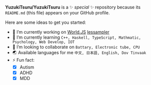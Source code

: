**YuzukiTsuru/YuzukiTsuru** is a ✨ _special_ ✨ repository because its `README.md` (this file) appears on your GitHub profile.

Here are some ideas to get you started:

- 🔭 I’m currently working on [World.JS](https://github.com/YuzukiTsuru/World.JS) [lessampler](https://github.com/YuzukiTsuru/lessampler)
- 🌱 I’m currently learning `C++, Haskell, TypeScript, Mathmatic, Psychology, Web Develop, IOT`
- 👯 I’m looking to collaborate on `Battary, Electronic tube, CPU`
- 🌏 Available languages for me `中文, 日本語, English, Dov Tinvaak`
- ⚡ Fun fact: 
  - [x] Autism
  - [x] ADHD
  - [x] MDD
